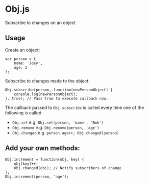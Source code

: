 Obj.js
======

Subscribe to changes on an object


## Usage

Create an object:
```
var person = {
	name: 'Joey',
	age: 3
};
```

Subscribe to changes made to the object:
```
Obj.subscribe(person, function(newPersonObject) {
	console.log(newPersonObject);
}, true); // Pass true to execute callback now.
```

The callback passed to `Obj.subscribe` is called every time one of the following is called:

 - `Obj.set` e.g. `Obj.set(person, 'name', 'Bob')`
 - `Obj.remove` e.g. `Obj.remove(person, 'age')`
 - `Obj.changed` e.g. `person.age++; Obj.changed(person)`


## Add your own methods:

```
Obj.increment = function(obj, key) {
	obj[key]++;
	Obj.changed(obj); // Notify subscribers of change
};
Obj.increment(person, 'age');
```
